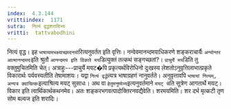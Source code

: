 ```yaml
---
index:  4.3.144
vrittiindex:  1171
sutra:  नित्यं वृद्धशरादिभ्यः
vritti:  tattvabodhini 
---
```


नित्यं वृद्ध। इह `भाषायामभक्ष्याच्छादनयो`रित्यनुवर्तत इति वृत्तिः। नन्वेवमानन्दमयाधिकरणे शङ्कराचार्यैः `अन्योन्तर आत्मानन्दमयः`इति श्रुतौ `आनन्दमय इति विकारे मय`डित्युक्तं तत्कथं सङ्गच्छतां?। `प्राचुर्ये मय`डिति तु वक्तुमुचितमिति चेत्। अत्राहुः---प्राचुर्ये मयट�पि प्रकृत्यर्थविरोधिनो दुःखस्य लेशतोऽनुवृत्तिलाभात्प्रकृते विकारार्थः पर्यवस्यतीति तेषामाशयः। यद्वा `नित्यं वृद्धे`त्यत्र भाषाग्रहणं नानुवर्तते। अनुवृत्तावपि `भाषायां नित्यम्, अन्यत्र क्वाचित्कः`इत्याश्रित्य मयट् सुसाधः। अथ वा `हेतुमनुष्येभ्य`इत्यनुवर्तमाने `मयट् चे`ति सूत्रेण आगतार्थे मयट्। विकार इति त्वार्थिकार्थकथनमेव। अतः शङ्करभगवत्पादोक्तिरनवद्यैवेति। शरमयमिति। शर दर्भ मृत्कटी तृण सोम बल्वज इति शरादिः।

